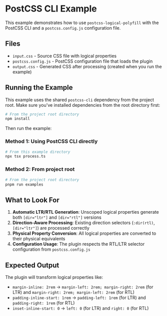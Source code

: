 # PostCSS CLI Example

This example demonstrates how to use `postcss-logical-polyfill` with the PostCSS CLI and a `postcss.config.js` configuration file.

## Files

- `input.css` - Source CSS file with logical properties
- `postcss.config.js` - PostCSS configuration file that loads the plugin
- `output.css` - Generated CSS after processing (created when you run the example)

## Running the Example

This example uses the shared `postcss-cli` dependency from the project root. Make sure you've installed dependencies from the root directory first:

```bash
# From the project root directory
npm install
```

Then run the example:

### Method 1: Using PostCSS CLI directly

```bash
# From this example directory
npx tsx process.ts
```

### Method 2: From project root

```bash
# From the project root directory
pnpm run examples
```

## What to Look For

1. **Automatic LTR/RTL Generation**: Unscoped logical properties generate both `[dir="ltr"]` and `[dir="rtl"]` versions
2. **Direction-Aware Processing**: Existing direction selectors (`:dir(rtl)`, `[dir="ltr"]`) are processed correctly
3. **Physical Property Conversion**: All logical properties are converted to their physical equivalents
4. **Configuration Usage**: The plugin respects the RTL/LTR selector configuration from `postcss.config.js`

## Expected Output

The plugin will transform logical properties like:
- `margin-inline: 2rem` → `margin-left: 2rem; margin-right: 2rem` (for LTR) and `margin-right: 2rem; margin-left: 2rem` (for RTL)
- `padding-inline-start: 1rem` → `padding-left: 1rem` (for LTR) and `padding-right: 1rem` (for RTL)
- `inset-inline-start: 0` → `left: 0` (for LTR) and `right: 0` (for RTL)
